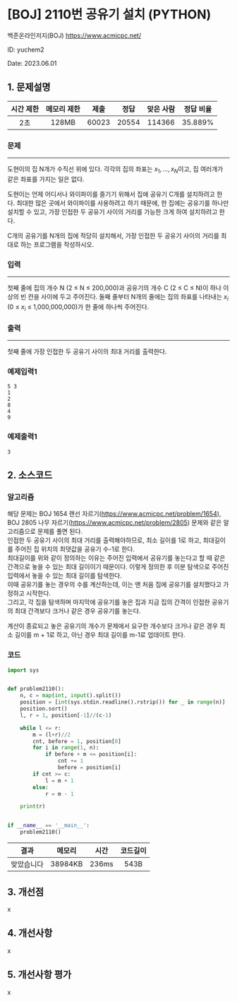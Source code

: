 # [BOJ] 2110번 공유기 설치 (PYTHON)
백준온라인저지(BOJ) https://www.acmicpc.net/

ID: yuchem2

Date: 2023.06.01
## 1. 문제설명
| 시간 제한 | 메모리 제한 | 제출  | 정답 | 맞은 사람 | 정답 비율 |
| :---: | :---: | :---: | :---: | :---: | :---: |
| 2초 | 128MB | 60023 | 20554 | 114366 | 35.889% |

### 문제
---
도현이의 집 N개가 수직선 위에 있다. 각각의 집의 좌표는 $x_1, ..., x_N$이고, 집 여러개가 같은 좌표를 가지는 일은 없다.

도현이는 언제 어디서나 와이파이를 즐기기 위해서 집에 공유기 C개를 설치하려고 한다. 최대한 많은 곳에서 와이파이를 사용하려고 하기 때문에, 한 집에는 공유기를 하나만 설치할 수 있고, 가장 인접한 두 공유기 사이의 거리를 가능한 크게 하여 설치하려고 한다.

C개의 공유기를 N개의 집에 적당히 설치해서, 가장 인접한 두 공유기 사이의 거리를 최대로 하는 프로그램을 작성하시오.
### 입력
---
첫째 줄에 집의 개수 N (2 ≤ N ≤ 200,000)과 공유기의 개수 C (2 ≤ C ≤ N)이 하나 이상의 빈 칸을 사이에 두고 주어진다. 둘째 줄부터 N개의 줄에는 집의 좌표를 나타내는 $x_i$ (0 ≤ $x_i$ ≤ 1,000,000,000)가 한 줄에 하나씩 주어진다.
### 출력
---
첫째 줄에 가장 인접한 두 공유기 사이의 최대 거리를 출력한다.
### 예제입력1
```
5 3
1
2
8
4
9
```
### 예제출력1
```
3
```
## 2. 소스코드

### 알고리즘
해당 문제는 BOJ 1654 랜선 자르기(https://www.acmicpc.net/problem/1654), BOJ 2805 나무 자르기(https://www.acmicpc.net/problem/2805) 문제와 같은 알고리즘으로 문제를 풀면 된다.  
인접한 두 공유기 사이의 최대 거리를 출력해야하므로, 최소 길이를 1로 하고, 최대길이를 주어진 집 위치의 최댓값을 공유기 수-1로 한다.  
최대길이를 위와 같이 정의하는 이유는 주어진 입력에서 공유기를 놓는다고 할 때 같은 간격으로 놓을 수 있는 최대 길이이기 때문이다. 
이렇게 정의한 후 이분 탐색으로 주어진 입력에서 놓을 수 있는 최대 길이를 탐색한다.  
이때 공유기를 놓는 경우의 수를 계산하는데, 이는 맨 처음 집에 공유기를 설치했다고 가정하고 시작한다.  
그리고, 각 집을 탐색하며 마지막에 공유기를 놓은 집과 지금 집의 간격이 인접한 공유기의 최대 간격보다 크거나 같은 경우 공유기를 놓는다.  

계산이 종료되고 놓은 공유기의 개수가 문제에서 요구한 개수보다 크거나 같은 경우 최소 길이를 m + 1로 하고, 아닌 경우 최대 길이를 m-1로 업데이트 한다. 

### 코드
```Python
import sys


def problem2110():
    n, c = map(int, input().split())
    position = [int(sys.stdin.readline().rstrip()) for _ in range(n)]
    position.sort()
    l, r = 1, position[-1]//(c-1)

    while l <= r:
        m = (l+r)//2
        cnt, before = 1, position[0]
        for i in range(1, n):
            if before + m <= position[i]:
                cnt += 1
                before = position[i]
        if cnt >= c:
            l = m + 1
        else:
            r = m - 1

    print(r)


if __name__ == '__main__':
    problem2110()
```
| 결과 | 메모리 | 시간 | 코드길이 |
|:---:|:-----: | :---: | :----: |
| 맞았습니다 | 38984KB | 236ms | 543B |

## 3. 개선점
x
## 4. 개선사항
x
## 5. 개선사항 평가
x
